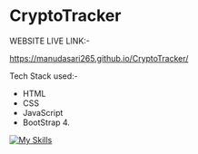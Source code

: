 # CryptoTracker

WEBSITE LIVE LINK:-

https://manudasari265.github.io/CryptoTracker/

Tech Stack used:-

* HTML
* CSS 
* JavaScript
* BootStrap 4.

[![My Skills](https://skills.thijs.gg/icons?i=HTML)](https://skills.thijs.gg)
